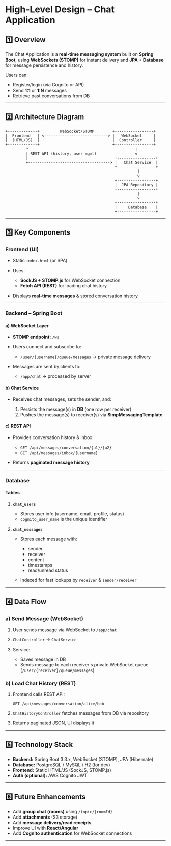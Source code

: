 

#  High-Level Design – Chat Application

## **1️⃣ Overview**

The Chat Application is a **real-time messaging system** built on **Spring Boot**, using **WebSockets (STOMP)** for instant delivery and **JPA + Database** for message persistence and history.

Users can:

* Register/login (via Cognito or API)
* Send **1:1** or **1\:N** messages
* Retrieve past conversations from DB

---

## **2️⃣ Architecture Diagram**

```
+-------------+         WebSocket/STOMP        +-----------------+
|  Frontend   | <----------------------------> |   WebSocket     |
|  (HTML/JS)  |                                |  Controller     |
+-------------+                                +-----------------+
         ^                                               |
         | REST API (history, user mgmt)                 v
         |                                      +-----------------+
         +------------------------------------> |   Chat Service  |
                                                +-----------------+
                                                          |
                                                          v
                                                +-----------------+
                                                |  JPA Repository |
                                                +-----------------+
                                                          |
                                                          v
                                                +-----------------+
                                                |     Database    |
                                                +-----------------+
```

---

## **3️⃣ Key Components**

### **Frontend (UI)**

* Static `index.html` (or SPA)
* Uses:

    * **SockJS + STOMP.js** for WebSocket connection
    * **Fetch API (REST)** for loading chat history
* Displays **real-time messages** & stored conversation history

---

### **Backend – Spring Boot**

#### **a) WebSocket Layer**

* **STOMP endpoint:** `/ws`
* Users connect and subscribe to:

    * `/user/{username}/queue/messages` → private message delivery
* Messages are sent by clients to:

    * `/app/chat` → processed by server

#### **b) Chat Service**

* Receives chat messages, sets the sender, and:

    1. Persists the message(s) in **DB** (one row per receiver)
    2. Pushes the message(s) to receiver(s) via **SimpMessagingTemplate**

#### **c) REST API**

* Provides conversation history & inbox:

    * `GET /api/messages/conversation/{u1}/{u2}`
    * `GET /api/messages/inbox/{username}`
* Returns **paginated message history**

---

### **Database**

#### **Tables**

1. **`chat_users`**

    * Stores user info (username, email, profile, status)
    * `cognito_user_name` is the unique identifier

2. **`chat_messages`**

    * Stores each message with:

        * sender
        * receiver
        * content
        * timestamps
        * read/unread status
    * Indexed for fast lookups by `receiver` & `sender/receiver`

---

## **4️⃣ Data Flow**

### **a) Send Message (WebSocket)**

1. User sends message via WebSocket to `/app/chat`
2. `ChatController` → `ChatService`
3. Service:

    * Saves message in DB
    * Sends message to each receiver's private WebSocket queue (`/user/{receiver}/queue/messages`)

### **b) Load Chat History (REST)**

1. Frontend calls REST API:

   ```
   GET /api/messages/conversation/alice/bob
   ```
2. `ChatHistoryController` fetches messages from DB via repository
3. Returns paginated JSON, UI displays it

---

## **5️⃣ Technology Stack**

* **Backend:** Spring Boot 3.3.x, WebSocket (STOMP), JPA (Hibernate)
* **Database:** PostgreSQL / MySQL / H2 (for dev)
* **Frontend:** Static HTML/JS (SockJS, STOMP.js)
* **Auth (optional):** AWS Cognito JWT

---

## **6️⃣ Future Enhancements**

* Add **group chat (rooms)** using `/topic/{roomId}`
* Add **attachments** (S3 storage)
* Add **message delivery/read receipts**
* Improve UI with **React/Angular**
* Add **Cognito authentication** for WebSocket connections

---
